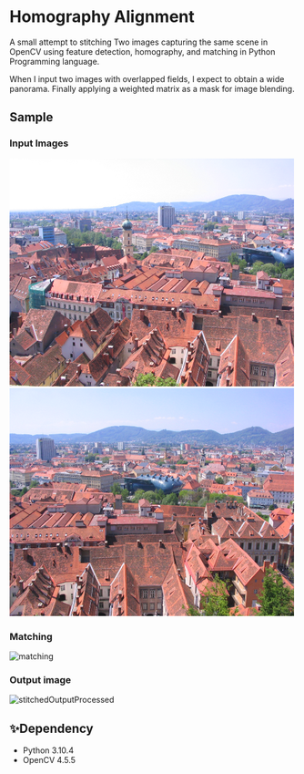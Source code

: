 # Homography Alignment

A small attempt to stitching Two images capturing the same scene in OpenCV using feature detection, homography, and matching in Python Programming language.

When I input two images with overlapped fields, I expect to obtain a wide panorama. Finally applying a weighted matrix as a mask for image blending.


## Sample 

### Input Images
<img src="https://github.com/Jemmy-cloud/Homography-Alignment/blob/master/unstitchedImages/left_image.png" width=500 height=400 >   <img src="https://github.com/Jemmy-cloud/Homography-Alignment/blob/master/unstitchedImages/right%20image.png" width=500 height=400 >

### Matching
![matching](https://user-images.githubusercontent.com/85626938/166119292-bc2436c7-ca00-4c1d-9aaf-67bbbfc3798e.png)

### Output image
![stitchedOutputProcessed](https://user-images.githubusercontent.com/85626938/166118022-dc4962b4-e04c-4db7-b763-29247e699115.png)




## ✨Dependency
- Python 3.10.4
- OpenCV 4.5.5


